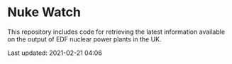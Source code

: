 # Nuke Watch

This repository includes code for retrieving the latest information available on the output of EDF nuclear power plants in the UK.

Last updated: 2021-02-21 04:06